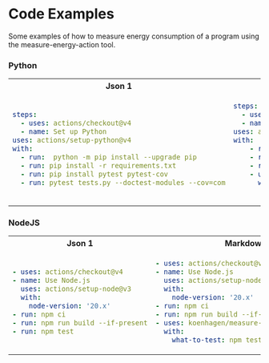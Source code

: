 # Code Examples

Some examples of how to measure energy consumption of a program using the measure-energy-action tool. 

### Python
<table>
<tr>
<th>Json 1</th>
<th>Markdown</th>
</tr>
<tr>
<td>

```yaml
steps:
  - uses: actions/checkout@v4
  - name: Set up Python
uses: actions/setup-python@v4
with:
  - run:  python -m pip install --upgrade pip
  - run: pip install -r requirements.txt
  - run: pip install pytest pytest-cov
  - run: pytest tests.py --doctest-modules --cov=com
```

</td>
<td>

```yaml
steps:
  - uses: actions/checkout@v4
  - name: Set up Python
uses: actions/setup-python@v4
with:
    - run:  python -m pip install --upgrade pip
    - run: pip install -r requirements.txt
    - run: pip install pytest pytest-cov
    - uses: koenhagen/measure-energy-action@v0.7
      with:
        what-to-test: pytest tests.py --doctest-modules --cov=com
```

</td>
</tr>
</table>


### NodeJS
<table>
<tr>
<th>Json 1</th>
<th>Markdown</th>
</tr>
<tr>
<td>

```yaml
- uses: actions/checkout@v4
- name: Use Node.js
  uses: actions/setup-node@v3
  with:
    node-version: '20.x'
- run: npm ci
- run: npm run build --if-present
- run: npm test
```

</td>
<td>

```yaml
- uses: actions/checkout@v4
- name: Use Node.js
  uses: actions/setup-node@v3
  with:
    node-version: '20.x'
- run: npm ci
- run: npm run build --if-present
- uses: koenhagen/measure-energy-action@v0.7
  with:
    what-to-test: npm test
```

</td>
</tr>
</table>